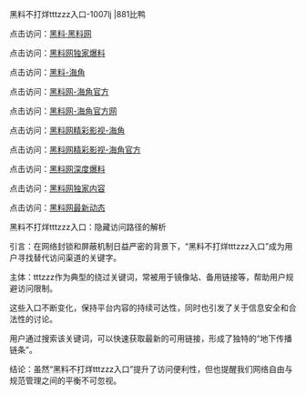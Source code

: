 黑料不打烊tttzzz入口-1007lj |881比鸭

点击访问：<a href="https://heiliaolvzlu3.pages.dev">黑料·黑料网</a>

点击访问：<a href="https://heiliaoyvnrda.pages.dev">黑料网独家爆料</a>

点击访问：<a href="https://heiliaokof3cy.pages.dev">黑料-海角</a>

点击访问：<a href="https://heiliao3gvg9.pages.dev">黑料网-海角官方</a>

点击访问：<a href="https://heiliao9wsbg3.pages.dev">黑料网-海角官方网</a>

点击访问：<a href="https://heiliao5s28gk.pages.dev">黑料网精彩影视-海角</a>

点击访问：<a href="https://heiliaoryrhyu.pages.dev">黑料网精彩影视-海角官方</a>

点击访问：<a href="https://heiliaoxfe5rb.pages.dev">黑料网深度爆料</a>

点击访问：<a href="https://heiliaoubleqx.pages.dev">黑料网独家内容</a>

点击访问：<a href="https://heiliaox6jgh3.pages.dev">黑料网最新动态</a>

黑料不打烊tttzzz入口：隐藏访问路径的解析

引言：在网络封锁和屏蔽机制日益严密的背景下，“黑料不打烊tttzzz入口”成为用户寻找替代访问渠道的关键字。

主体：tttzzz作为典型的绕过关键词，常被用于镜像站、备用链接等，帮助用户规避访问限制。

这些入口不断变化，保持平台内容的持续可达性，同时也引发了关于信息安全和合法性的讨论。

用户通过搜索该关键词，可以快速获取最新的可用链接，形成了独特的“地下传播链条”。

结论：虽然“黑料不打烊tttzzz入口”提升了访问便利性，但也提醒我们网络自由与规范管理之间的平衡不可忽视。
